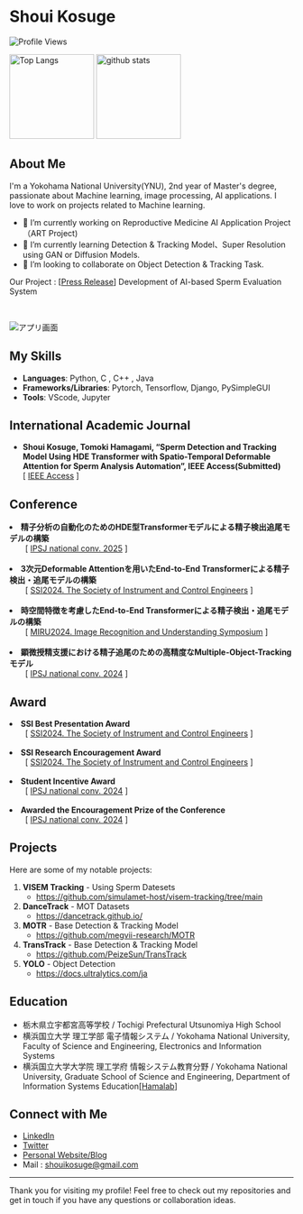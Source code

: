 
<!--
**KosugeShoui/KosugeShoui** is a ✨ _special_ ✨ repository because its `README.md` (this file) appears on your GitHub profile.

Here are some ideas to get you started:

- 🔭 I’m currently working on ...
- 🌱 I’m currently learning ...
- 👯 I’m looking to collaborate on ...
- 🤔 I’m looking for help with ...
- 💬 Ask me about ...
- 📫 How to reach me: ...
- 😄 Pronouns: ...
- ⚡ Fun fact: ...
-->


# Shoui Kosuge

![Profile Views](https://komarev.com/ghpvc/?username=KosugeShoui&color=brightgreen)
<p align="left"> 
  <img alt="Top Langs" height="150px" src="https://github-readme-stats.vercel.app/api/top-langs/?username=KosugeShoui&layout=compact&show_icons=true&theme=onedark" />
  <img alt="github stats" height="150px" src="https://github-readme-stats.vercel.app/api?username=KosugeShoui&theme=onedark&show_icons=ture" />
</p>

## About Me

I'm a Yokohama National University(YNU), 2nd year of Master's degree, passionate about Machine learning, image processing, AI applications. 
I love to work on projects related to Machine learning.

- 🔭 I’m currently working on Reproductive Medicine AI Application Project（ART Project)
- 🌱 I’m currently learning Detection & Tracking Model、Super Resolution using GAN or Diffusion Models.
- 👯 I’m looking to collaborate on Object Detection & Tracking Task.

Our Project : [<a href="https://www.ynu.ac.jp/hus/koho/32338/detail.html">Press Release</a>]
 Development of AI-based Sperm Evaluation System

<br>


![アプリ画面](https://github.com/user-attachments/assets/0c98da09-4a6c-4b04-b5cb-647c2f075ef8)



## My Skills

- **Languages**: Python, C , C++ , Java
- **Frameworks/Libraries**: Pytorch, Tensorflow, Django, PySimpleGUI
- **Tools**: VScode, Jupyter


## International Academic Journal
<ul>
  <li>
    <div style="display: flex; flex-direction: column;">
      <div>
        <b>Shoui Kosuge, Tomoki Hamagami, “Sperm Detection and Tracking Model Using HDE Transformer with Spatio-Temporal Deformable Attention for Sperm Analysis Automation”, IEEE Access(Submitted)</b>
      </div>
      <div>[ <a href="https://ieeeaccess.ieee.org/" rel="nofollow">IEEE Access</a> ]</div>
    </div>
  </li>
</ul>





## Conference
<li>
  <b>精子分析の自動化のためのHDE型Transformerモデルによる精子検出追尾モデルの構築</b><br>
  &emsp;&emsp;[ <a href="https://www.ipsj.or.jp/event/taikai/87/index.html" rel="nofollow">IPSJ national conv. 2025</a> ]
</li>

<br>


<li>
  <b>3次元Deformable Attentionを用いたEnd-to-End Transformerによる精子検出・追尾モデルの構築</b><br>
  &emsp;&emsp;[ <a href="https://www.sice.or.jp/org/SSI2024/" rel="nofollow">SSI2024. The Society of Instrument and Control Engineers</a> ]
</li>

<br>



<li>
  <b>時空間特徴を考慮したEnd-to-End Transformerによる精子検出・追尾モデルの構築</b><br>
  &emsp;&emsp;[ <a href="https://miru-committee.github.io/miru2024/program/timetable/" rel="nofollow">MIRU2024. Image Recognition and Understanding Symposium</a> ]
</li>

<br>

<li>
  <b>顕微授精支援における精子追尾のための高精度なMultiple-Object-Trackingモデル</b><br>
  &emsp;&emsp;[ <a href="https://www.ipsj.or.jp/event/taikai/86/WEB/data/pdf/1Q-05.html" rel="nofollow">IPSJ national conv. 2024</a> ]
</li>




## Award
<li>
  <b>SSI Best Presentation Award</b><br>
  &emsp;&emsp;[ <a href="https://ssi2024.sice.or.jp/award.html" rel="nofollow">SSI2024. The Society of Instrument and Control Engineers</a> ]
</li>
<br>

<li>
  <b>SSI Research Encouragement Award</b><br>
  &emsp;&emsp;[ <a href="https://ssi2024.sice.or.jp/award.html" rel="nofollow">SSI2024. The Society of Instrument and Control Engineers</a> ]
</li>
<br>

<li>
  <b>Student Incentive Award</b><br>
  &emsp;&emsp;[ <a href="https://www.ipsj.or.jp/event/taikai/86/WEB/data/pdf/1Q-05.html" rel="nofollow">IPSJ national conv. 2024</a> ]
</li>
<br>

<li>
  <b>Awarded the Encouragement Prize of the Conference</b><br>
  &emsp;&emsp;[ <a href="https://www.ipsj.or.jp/award/taikaisyorei.html" rel="nofollow">IPSJ national conv. 2024</a> ]
</li>





## Projects

Here are some of my notable projects:

1. **VISEM Tracking** - Using Sperm Datesets
   - https://github.com/simulamet-host/visem-tracking/tree/main
2. **DanceTrack** - MOT Datasets
   - https://dancetrack.github.io/
3. **MOTR** - Base Detection & Tracking Model
   - https://github.com/megvii-research/MOTR
4. **TransTrack** - Base Detection & Tracking Model
   - https://github.com/PeizeSun/TransTrack
5. **YOLO** - Object Detection
   - https://docs.ultralytics.com/ja
  

## Education
- 栃木県立宇都宮高等学校 / Tochigi Prefectural Utsunomiya High School <br>
- 横浜国立大学 理工学部 電子情報システム / Yokohama National University, Faculty of Science and Engineering, Electronics and Information Systems
- 横浜国立大学大学院 理工学府 情報システム教育分野 / Yokohama National University, Graduate School of Science and Engineering, Department of Information Systems Education[<a href="https://hamagamilab.jimdofree.com/">Hamalab</a>]



## Connect with Me

- [LinkedIn](https://www.linkedin.com/in/%E7%BF%94%E7%94%9F-%E5%8F%A4%E8%8F%85-5a0b3b310/)
- [Twitter](https://x.com/kshoui_re)
- [Personal Website/Blog](None)
- Mail : shouikosuge@gmail.com

---

Thank you for visiting my profile! Feel free to check out my repositories and get in touch if you have any questions or collaboration ideas.
